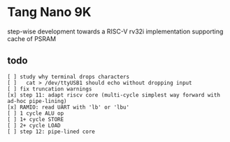 # Tang Nano 9K

step-wise development towards a RISC-V rv32i implementation supporting cache of PSRAM

## todo
```
[ ] study why terminal drops characters
[ ]   cat > /dev/ttyUSB1 should echo without dropping input
[ ] fix truncation warnings
[x] step 11: adapt riscv core (multi-cycle simplest way forward with ad-hoc pipe-lining)
[x] RAMIO: read UART with 'lb' or 'lbu'
[ ] 1 cycle ALU op
[ ] 1+ cycle STORE
[ ] 2+ cycle LOAD
[ ] step 12: pipe-lined core

```